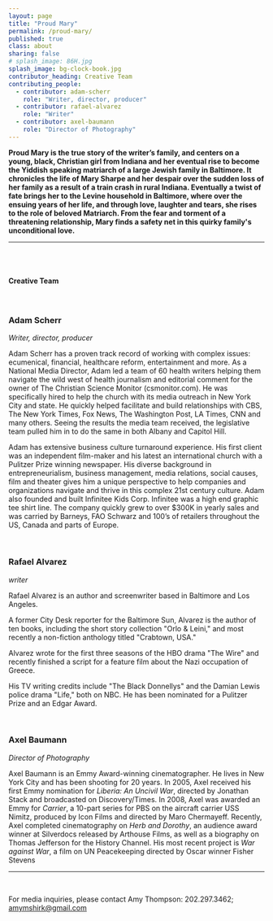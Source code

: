 ```yaml
---
layout: page
title: "Proud Mary"
permalink: /proud-mary/
published: true
class: about
sharing: false
# splash_image: 86H.jpg
splash_image: bg-clock-book.jpg
contributor_heading: Creative Team
contributing_people:
  - contributor: adam-scherr
    role: "Writer, director, producer"
  - contributor: rafael-alvarez
    role: "Writer"
  - contributor: axel-baumann
    role: "Director of Photography"
---
```

**Proud Mary is the true story of the writer’s family, and centers on a young, black, Christian girl from Indiana and her eventual rise to become the Yiddish speaking matriarch of a large Jewish family in Baltimore. It chronicles the life of Mary Sharpe and her despair over the sudden loss of her family as a result of a train crash in rural Indiana. Eventually a twist of fate brings her to the Levine household in Baltimore, where over the ensuing years of her life, and through love, laughter and tears, she rises to the role of beloved Matriarch. From the fear and torment of a threatening relationship, Mary finds a safety net in this quirky family's unconditional love.**

---

<br /><br />

#### Creative Team

<br />

### Adam Scherr

*Writer, director, producer*

Adam Scherr has a proven track record of working with complex issues: ecumenical, financial, healthcare reform, entertainment and more. As a National Media Director, Adam led a team of 60 health writers helping them navigate the wild west of health journalism and editorial comment for the owner of The Christian Science Monitor (csmonitor.com). He was specifically hired to help the church with its media outreach in New York City and state. He quickly helped facilitate and build relationships with CBS, The New York Times, Fox News, The Washington Post, LA Times, CNN and many others. Seeing the results the media team received, the legislative team pulled him in to do the same in both Albany and Capitol Hill.

Adam has extensive business culture turnaround experience. His first client was an independent film-maker and his latest an international church with a Pulitzer Prize winning newspaper. His diverse background in entrepreneurialism, business management, media relations, social causes, film and theater gives him a unique perspective to help companies and organizations navigate and thrive in this complex 21st century culture. Adam also founded and built Infinitee Kids Corp. Infinitee was a high end graphic tee shirt line. The company quickly grew to over $300K in yearly sales and was carried by Barneys, FAO Schwarz and 100’s of retailers throughout the US, Canada and parts of Europe.

<br />


### Rafael Alvarez

*writer*

Rafael Alvarez is an author and screenwriter based in Baltimore and Los Angeles.

A former City Desk reporter for the Baltimore Sun, Alvarez is the author of ten books, including the short story collection "Orlo & Leini," and most recently a non-fiction anthology titled "Crabtown, USA."

Alvarez wrote for the first three seasons of the HBO drama "The Wire" and recently finished a script for a feature film about the Nazi occupation of Greece.

His TV writing credits include "The Black Donnellys" and the Damian Lewis police drama "Life," both on NBC. He has been nominated for a Pulitzer Prize and an Edgar Award.

<br />

### Axel Baumann

*Director of Photography*

Axel Baumann is an Emmy Award-winning cinematographer. He lives in New York City and has been shooting for 20 years. In 2005, Axel received his first Emmy nomination for *Liberia: An Uncivil War*, directed by Jonathan Stack and broadcasted on Discovery/Times. In 2008, Axel was awarded an Emmy for *Carrier*, a 10-part series for PBS on the aircraft carrier USS Nimitz, produced by Icon Films and directed by Maro Chermayeff. Recently, Axel completed cinematography on *Herb and Dorothy*, an audience award winner at Silverdocs released by Arthouse Films, as well as a biography on Thomas Jefferson for the History Channel. His most recent project is *War against War*, a film on UN Peacekeeping directed by Oscar winner Fisher Stevens

---

<br />

For media inquiries, please contact Amy Thompson: 202.297.3462; <amymshirk@gmail.com>
